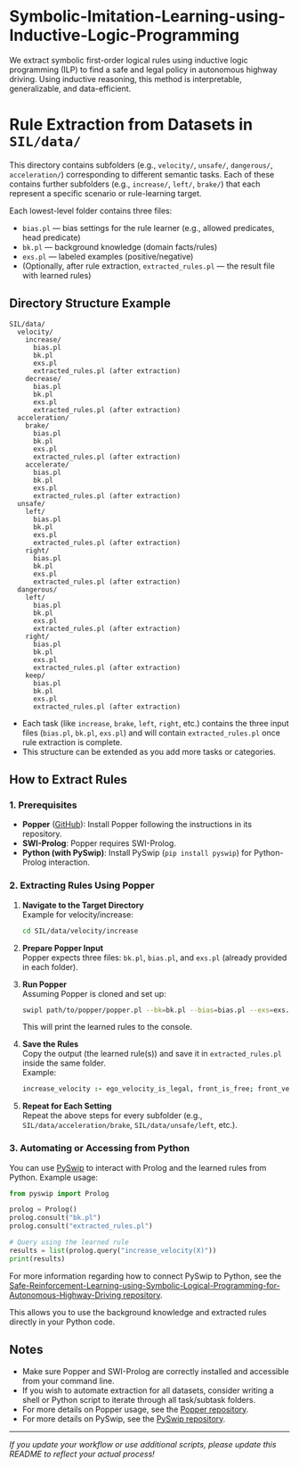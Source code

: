 # Symbolic-Imitation-Learning-using-Inductive-Logic-Programming
We extract symbolic first-order logical rules using inductive logic programming (ILP) to find a safe and legal policy in autonomous highway driving. Using inductive reasoning, this method is interpretable, generalizable, and data-efficient.
# Rule Extraction from Datasets in `SIL/data/`

This directory contains subfolders (e.g., `velocity/`, `unsafe/`, `dangerous/`, `acceleration/`) corresponding to different semantic tasks. Each of these contains further subfolders (e.g., `increase/`, `left/`, `brake/`) that each represent a specific scenario or rule-learning target.

Each lowest-level folder contains three files:
- `bias.pl` — bias settings for the rule learner (e.g., allowed predicates, head predicate)
- `bk.pl` — background knowledge (domain facts/rules)
- `exs.pl` — labeled examples (positive/negative)
- (Optionally, after rule extraction, `extracted_rules.pl` — the result file with learned rules)

## Directory Structure Example

```
SIL/data/
  velocity/
    increase/
      bias.pl
      bk.pl
      exs.pl
      extracted_rules.pl (after extraction)
    decrease/
      bias.pl
      bk.pl
      exs.pl
      extracted_rules.pl (after extraction)
  acceleration/
    brake/
      bias.pl
      bk.pl
      exs.pl
      extracted_rules.pl (after extraction)
    accelerate/
      bias.pl
      bk.pl
      exs.pl
      extracted_rules.pl (after extraction)
  unsafe/
    left/
      bias.pl
      bk.pl
      exs.pl
      extracted_rules.pl (after extraction)
    right/
      bias.pl
      bk.pl
      exs.pl
      extracted_rules.pl (after extraction)
  dangerous/
    left/
      bias.pl
      bk.pl
      exs.pl
      extracted_rules.pl (after extraction)
    right/
      bias.pl
      bk.pl
      exs.pl
      extracted_rules.pl (after extraction)
    keep/
      bias.pl
      bk.pl
      exs.pl
      extracted_rules.pl (after extraction)
```

- Each task (like `increase`, `brake`, `left`, `right`, etc.) contains the three input files (`bias.pl`, `bk.pl`, `exs.pl`) and will contain `extracted_rules.pl` once rule extraction is complete.
- This structure can be extended as you add more tasks or categories.

## How to Extract Rules

### 1. Prerequisites

- **Popper** ([GitHub](https://github.com/logic-and-learning-lab/Popper)): Install Popper following the instructions in its repository.
- **SWI-Prolog**: Popper requires SWI-Prolog.
- **Python (with PySwip)**: Install PySwip (`pip install pyswip`) for Python-Prolog interaction.

### 2. Extracting Rules Using Popper

1. **Navigate to the Target Directory**  
   Example for velocity/increase:
   ```sh
   cd SIL/data/velocity/increase
   ```

2. **Prepare Popper Input**  
   Popper expects three files: `bk.pl`, `bias.pl`, and `exs.pl` (already provided in each folder).
   
3. **Run Popper**  
   Assuming Popper is cloned and set up:
   ```sh
   swipl path/to/popper/popper.pl --bk=bk.pl --bias=bias.pl --exs=exs.pl
   ```
   This will print the learned rules to the console.

4. **Save the Rules**  
   Copy the output (the learned rule(s)) and save it in `extracted_rules.pl` inside the same folder.  
   Example:
   ```prolog
   increase_velocity :- ego_velocity_is_legal, front_is_free; front_velocity_is_bigger, front_distance_is_safe, ego_velocity_is_legal.
   ```

5. **Repeat for Each Setting**  
   Repeat the above steps for every subfolder (e.g., `SIL/data/acceleration/brake`, `SIL/data/unsafe/left`, etc.).

### 3. Automating or Accessing from Python

You can use [PySwip](https://github.com/yuce/pyswip) to interact with Prolog and the learned rules from Python. Example usage:

```python
from pyswip import Prolog

prolog = Prolog()
prolog.consult("bk.pl")
prolog.consult("extracted_rules.pl")

# Query using the learned rule
results = list(prolog.query("increase_velocity(X)"))
print(results)
```

For more information regarding how to connect PySwip to Python, see the [Safe-Reinforcement-Learning-using-Symbolic-Logical-Programming-for-Autonomous-Highway-Driving repository](https://github.com/CAV-Research-Lab/Safe-Reinforcement-Learning-using-Symbolic-Logical-Programming-for-Autonomous-Highway-Driving).

This allows you to use the background knowledge and extracted rules directly in your Python code.

## Notes

- Make sure Popper and SWI-Prolog are correctly installed and accessible from your command line.
- If you wish to automate extraction for all datasets, consider writing a shell or Python script to iterate through all task/subtask folders.
- For more details on Popper usage, see the [Popper repository](https://github.com/logic-and-learning-lab/Popper).
- For more details on PySwip, see the [PySwip repository](https://github.com/yuce/pyswip).

---

*If you update your workflow or use additional scripts, please update this README to reflect your actual process!*
